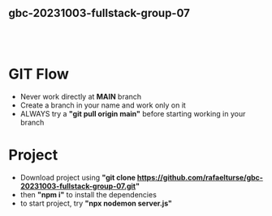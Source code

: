 ## gbc-20231003-fullstack-group-07

<br>
<br>

# GIT Flow
- Never work directly at **MAIN** branch
- Create a branch in your name and work only on it
- ALWAYS try a **"git pull origin main"** before starting working in your branch

# Project
- Download project using **"git clone https://github.com/rafaelturse/gbc-20231003-fullstack-group-07.git"**
- then **"npm i"** to install the dependencies
- to start project, try **"npx nodemon server.js"**
